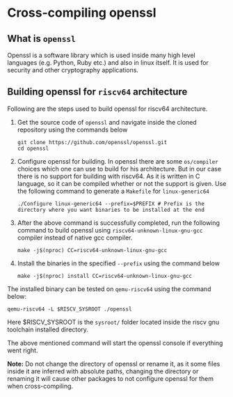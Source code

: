 # Cross-compiling openssl

## What is `openssl`  

Openssl is a software library which is used inside many high level languages (e.g. Python, Ruby etc.) and also in linux itself. It is used for security and other cryptography applications.  

## Building openssl for `riscv64` architecture

Following are the steps used to build openssl for riscv64 architecture.  

1. Get the source code of `openssl` and navigate inside the cloned repository using the commands below

    ```shell
    git clone https://github.com/openssl/openssl.git
    cd openssl
    ```

2. Configure openssl for building. In openssl there are some `os/compiler` choices which one can use to build for his architecture. But in our case there is no support for building with riscv64. As it is written in C language, so it can be compiled whether or not the support is given. Use the following command to generate a `Makefile` for `linux-generic64`

    ```shell
    ./Configure linux-generic64 --prefix=$PREFIX # Prefix is the directory where you want binaries to be installed at the end
    ```

3. After the above command is successfully completed, run the following command to build openssl using `riscv64-unknown-linux-gnu-gcc` compiler instead of native gcc compiler.

    ```shell
    make -j$(nproc) CC=riscv64-unknown-linux-gnu-gcc
    ```

4. Install the binaries in the specified `--prefix` using the command below

    ```shell
    make -j$(nproc) install CC=riscv64-unknown-linux-gnu-gcc
    ```

The installed binary can be tested on `qemu-riscv64` using the command below:

```shell
qemu-riscv64 -L $RISCV_SYSROOT ./openssl
```

Here $RISCV_SYSROOT is the `sysroot/` folder located inside the riscv gnu toolchain installed directory.

The above mentioned command will start the openssl console if everything went right.  

**Note:** Do not change the directory of openssl or rename it, as it some files inside it are inferred with absolute paths, changing the directory or renaming it will cause other packages to not configure openssl for them when cross-compiling.
